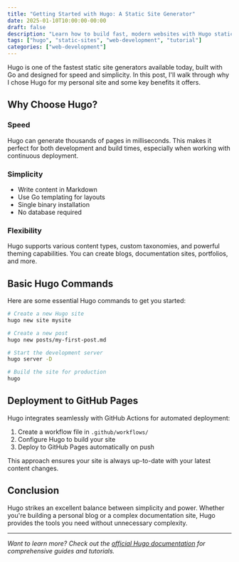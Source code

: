 ```yaml
---
title: "Getting Started with Hugo: A Static Site Generator"
date: 2025-01-10T10:00:00-00:00
draft: false
description: "Learn how to build fast, modern websites with Hugo static site generator and deploy them to GitHub Pages."
tags: ["hugo", "static-sites", "web-development", "tutorial"]
categories: ["web-development"]
---
```


Hugo is one of the fastest static site generators available today, built with Go and designed for speed and simplicity. In this post, I'll walk through why I chose Hugo for my personal site and some key benefits it offers.

## Why Choose Hugo?

### Speed
Hugo can generate thousands of pages in milliseconds. This makes it perfect for both development and build times, especially when working with continuous deployment.

### Simplicity
- Write content in Markdown
- Use Go templating for layouts
- Single binary installation
- No database required

### Flexibility
Hugo supports various content types, custom taxonomies, and powerful theming capabilities. You can create blogs, documentation sites, portfolios, and more.

## Basic Hugo Commands

Here are some essential Hugo commands to get you started:

```bash
# Create a new Hugo site
hugo new site mysite

# Create a new post
hugo new posts/my-first-post.md

# Start the development server
hugo server -D

# Build the site for production
hugo
```

## Deployment to GitHub Pages

Hugo integrates seamlessly with GitHub Actions for automated deployment:

1. Create a workflow file in `.github/workflows/`
2. Configure Hugo to build your site
3. Deploy to GitHub Pages automatically on push

This approach ensures your site is always up-to-date with your latest content changes.

## Conclusion

Hugo strikes an excellent balance between simplicity and power. Whether you're building a personal blog or a complex documentation site, Hugo provides the tools you need without unnecessary complexity.

---

*Want to learn more? Check out the [official Hugo documentation](https://gohugo.io/documentation/) for comprehensive guides and tutorials.*